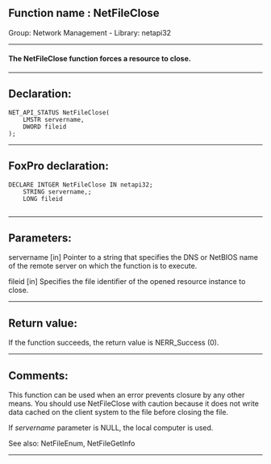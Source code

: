 
## Function name : NetFileClose
Group: Network Management - Library: netapi32    
***  


#### The NetFileClose function forces a resource to close.
***  


## Declaration:
```foxpro  
NET_API_STATUS NetFileClose(
	LMSTR servername,
	DWORD fileid
);  
```  
***  


## FoxPro declaration:
```foxpro  
DECLARE INTGER NetFileClose IN netapi32;
	STRING servername,;
	LONG fileid
  
```  
***  


## Parameters:
servername 
[in] Pointer to a string that specifies the DNS or NetBIOS name of the remote server on which the function is to execute.

fileid 
[in] Specifies the file identifier of the opened resource instance to close.  
***  


## Return value:
If the function succeeds, the return value is NERR_Success (0).  
***  


## Comments:
This function can be used when an error prevents closure by any other means. You should use NetFileClose with caution because it does not write data cached on the client system to the file before closing the file.  
  
If <Em>servername</Em> parameter is NULL, the local computer is used.   
  
See also: NetFileEnum, NetFileGetInfo   
  
***  

